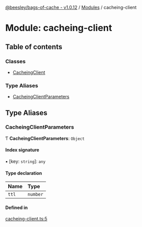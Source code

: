 [@beesley/bags-of-cache - v1.0.12](../README.md) / [Modules](../modules.md) / cacheing-client

# Module: cacheing-client

## Table of contents

### Classes

- [CacheingClient](../classes/cacheing_client.CacheingClient.md)

### Type Aliases

- [CacheingClientParameters](cacheing_client.md#cacheingclientparameters)

## Type Aliases

### CacheingClientParameters

Ƭ **CacheingClientParameters**: `Object`

#### Index signature

▪ [key: `string`]: `any`

#### Type declaration

| Name | Type |
| :------ | :------ |
| `ttl` | `number` |

#### Defined in

[cacheing-client.ts:5](https://github.com/bbeesley/bags-of-cache/blob/main/src/cacheing-client.ts#L5)
